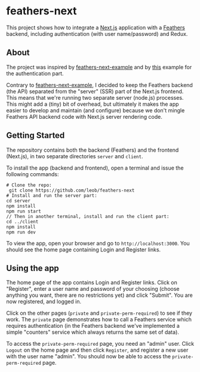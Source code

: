 # feathers-next

This project shows how to integrate a [Next.js](https://github.com/zeit/next.js) application with a [Feathers](http://feathersjs.com) backend, including authentication (with user name/password) and Redux.

## About

The project was inspired by [feathers-next-example](https://github.com/Albert-Gao/feathers-next-example)
and by [this](https://github.com/hugotox/next.js/tree/canary/examples/with-cookie-auth-redux) example for the authentication part.

Contrary to [feathers-next-example](https://github.com/Albert-Gao/feathers-next-example), I decided to keep the Feathers backend (the API) separated from the "server" (SSR) part of the Next.js frontend. This means that we're running two separate server (node.js) processes. This might add a (tiny) bit of overhead, but ultimately it makes the app easier to develop and maintain (and configure) because we don't mingle Feathers API backend code with Next.js server rendering code.

## Getting Started

The repository contains both the backend (Feathers) and the frontend (Next.js), in two separate directories ```server``` and ```client```.

To install the app (backend and frontend), open a terminal and issue the following commands:

```
# Clone the repo: 
 git clone https://github.com/leob/feathers-next
# Install and run the server part:
cd server
npm install
npm run start
// Then in another terminal, install and run the client part:
cd ../client
npm install
npm run dev
```
To view the app, open your browser and go to `http://localhost:3000`.
You should see the home page containing Login and Register links.

## Using the app

The home page of the app contains Login and Register links. Click on "Register", enter a user name and password of your choosing (choose anything you want, there are no restrictions yet) and click "Submit". You are now registered, and logged in.

Click on the other pages (```private``` and ```private-perm-required```) to see if they work. The ```private``` page demonstrates how to call a Feathers service which requires authentication (in the Feathers backend we've implemented a simple "counters" service which always returns the same set of data).

To access the ```private-perm-required``` page, you need an "admin" user. Click ```Logout``` on the home page and then click ```Register```, and register a new user with the user name "admin". You should now be able to access the ```private-perm-required``` page.
